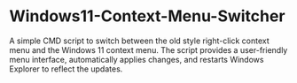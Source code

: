 # Windows11-Context-Menu-Switcher
A simple CMD script to switch between the old style right-click context menu and the Windows 11 context menu. The script provides a user-friendly menu interface, automatically applies changes, and restarts Windows Explorer to reflect the updates.
